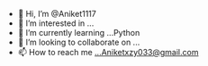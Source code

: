 - 👋 Hi, I’m @Aniket1117
- 👀 I’m interested in ...
- 🌱 I’m currently learning ...Python
- 💞️ I’m looking to collaborate on ...
- 📫 How to reach me ...Aniketxzy033@gmail.com

<!---
Aniket1117/Aniket1117 is a ✨ special ✨ repository because its `README.md` (this file) appears on your GitHub profile.
You can click the Preview link to take a look at your changes.
--->
